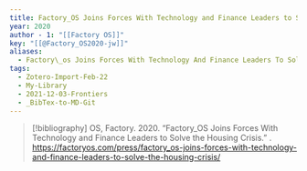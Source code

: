 ```yaml
---
title: Factory_OS Joins Forces With Technology and Finance Leaders to Solve the Housing Crisis
year: 2020
author - 1: "[[Factory OS]]"
key: "[[@Factory_OS2020-jw]]"
aliases:
  - Factory\_os Joins Forces With Technology And Finance Leaders To Solve The Housing Crisis
tags:
  - Zotero-Import-Feb-22
  - My-Library
  - 2021-12-03-Frontiers
  - _BibTex-to-MD-Git
---
```


> [!bibliography]
> OS, Factory. 2020. “Factory_OS Joins Forces With Technology and Finance Leaders to Solve the Housing Crisis.” . https://factoryos.com/press/factory_os-joins-forces-with-technology-and-finance-leaders-to-solve-the-housing-crisis/